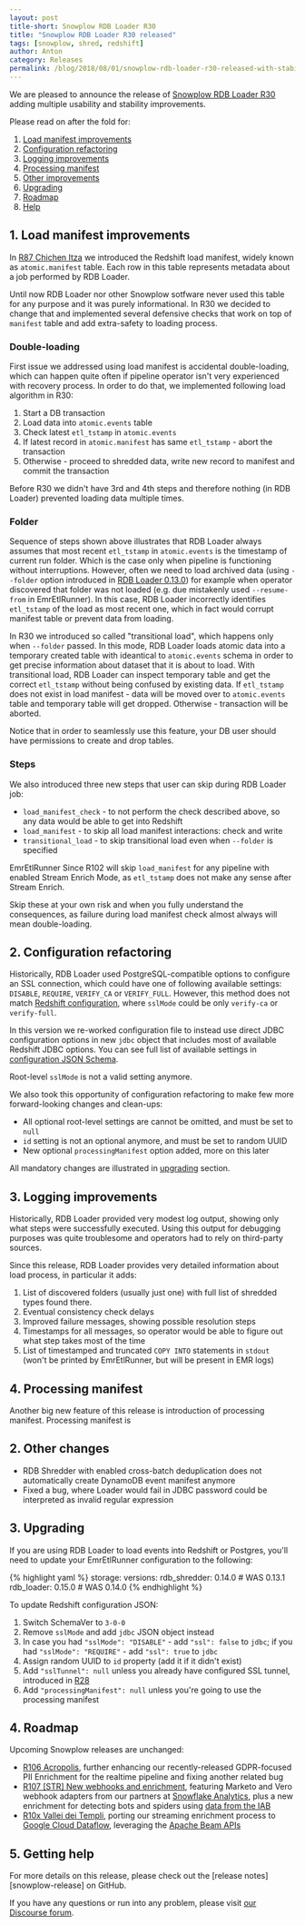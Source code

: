 ```yaml
---
layout: post
title-short: Snowplow RDB Loader R30
title: "Snowplow RDB Loader R30 released"
tags: [snowplow, shred, redshift]
author: Anton
category: Releases
permalink: /blog/2018/08/01/snowplow-rdb-loader-r30-released-with-stability-improvements/
---
```


We are pleased to announce the release of [Snowplow RDB Loader R30][release] adding multiple usability and stability improvements.

Please read on after the fold for:

1. [Load manifest improvements](#load-manifest)
2. [Configuration refactoring](#configuration)
3. [Logging improvements](#logging)
4. [Processing manifest](#processing-manifest)
5. [Other improvements](#other)
6. [Upgrading](#upgrading)
7. [Roadmap](#roadmap)
8. [Help](#help)

<h2 id="load-manifest">1. Load manifest improvements</h2>

In [R87 Chichen Itza][r87-post] we introduced the Redshift load manifest, widely known as `atomic.manifest` table.
Each row in this table represents metadata about a job performed by RDB Loader.

Until now RDB Loader nor other Snowplow sotfware never used this table for any purpose and it was purely informational.
In R30 we decided to change that and implemented several defensive checks that work on top of `manifest` table and add extra-safety to loading process.

### Double-loading

First issue we addressed using load manifest is accidental double-loading, which can happen quite often if pipeline operator isn't very experienced with recovery process.
In order to do that, we implemented following load algorithm in R30:

1. Start a DB transaction
2. Load data into `atomic.events` table
3. Check latest `etl_tstamp` in `atomic.events`
4. If latest record in `atomic.manifest` has same `etl_tstamp` - abort the transaction
5. Otherwise - proceed to shredded data, write new record to manifest and commit the transaction

Before R30 we didn't have 3rd and 4th steps and therefore nothing (in RDB Loader) prevented loading data multiple times.

### Folder

Sequence of steps shown above illustrates that RDB Loader always assumes that most recent `etl_tstamp` in `atomic.events` is the timestamp of current run folder.
Which is the case only when pipeline is functioning without interruptions.
However, often we need to load archived data (using `--folder` option introduced in [RDB Loader 0.13.0][v013-post]) for example when operator discovered that folder was not loaded (e.g. due mistakenly used `--resume-from` in EmrEtlRunner).
In this case, RDB Loader incorrectly identifies `etl_tstamp` of the load as most recent one, which in fact would corrupt manifest table or prevent data from loading.

In R30 we introduced so called "transitional load", which happens only when `--folder` passed.
In this mode, RDB Loader loads atomic data into a temporary created table with ideantical to `atomic.events` schema in order to get precise information about dataset that it is about to load.
With transitional load, RDB Loader can inspect temporary table and get the correct `etl_tstamp` without being confused by existing data.
If `etl_tstamp` does not exist in load manifest - data will be moved over to `atomic.events` table and temporary table will get dropped.
Otherwise - transaction will be aborted.

Notice that in order to seamlessly use this feature, your DB user should have permissions to create and drop tables.

### Steps

We also introduced three new steps that user can skip during RDB Loader job:

* `load_manifest_check` - to not perform the check described above, so any data would be able to get into Redshift
* `load_manifest` - to skip all load manifest interactions: check and write
* `transitional_load` - to skip transitional load even when `--folder` is specified

EmrEtlRunner Since R102 will skip `load_manifest` for any pipeline with enabled Stream Enrich Mode, as `etl_tstamp` does not make any sense after Stream Enrich.

Skip these at your own risk and when you fully understand the consequences, as failure during load manifest check almost always will mean double-loading.

<h2 id="configuration">2. Configuration refactoring</h2>

Historically, RDB Loader used PostgreSQL-compatible options to configure an SSL connection, which could have one of following available settings: `DISABLE`, `REQUIRE`, `VERIFY_CA` or `VERIFY_FULL`.
However, this method does not match [Redshift configuration][redshift-jdbc], where `sslMode` could be only `verify-ca` or `verify-full`.

In this version we re-worked configuration file to instead use direct JDBC configuration options in new `jdbc` object that includes most of available Redshift JDBC options.
You can see full list of available settings in [configuration JSON Schema][target-jdbc-options].

Root-level `sslMode` is not a valid setting anymore.

We also took this opportunity of configuration refactoring to make few more forward-looking changes and clean-ups:

* All optional root-level settings are cannot be omitted, and must be set to `null`
* `id` setting is not an optional anymore, and must be set to random UUID
* New optional `processingManifest` option added, more on this later

All mandatory changes are illustrated in [upgrading](#upgrading) section.

<h2 id="logging">3. Logging improvements</h2>

Historically, RDB Loader provided very modest log output, showing only what steps were successfully executed.
Using this output for debugging purposes was quite troublesome and operators had to rely on third-party sources.

Since this release, RDB Loader provides very detailed information about load process, in particular it adds:

1. List of discovered folders (usually just one) with full list of shredded types found there.
2. Eventual consistency check delays
3. Improved failure messages, showing possible resolution steps
4. Timestamps for all messages, so operator would be able to figure out what step takes most of the time
5. List of timestamped and truncated `COPY INTO` statements in `stdout` (won't be printed by EmrEtlRunner, but will be present in EMR logs)

<h2 id="logging">4. Processing manifest</h2>

Another big new feature of this release is introduction of processing manifest.
Processing manifest is 



<h2 id="other">2. Other changes</h2>

* RDB Shredder with enabled cross-batch deduplication does not automatically create DynamoDB event manifest anymore
* Fixed a bug, where Loader would fail in JDBC password could be interpreted as invalid regular expression


<h2 id="upgrading">3. Upgrading</h2>

If you are using RDB Loader to load events into Redshift or Postgres, you'll need to update your EmrEtlRunner configuration to the following:

{% highlight yaml %}
storage:
  versions:
    rdb_shredder: 0.14.0 # WAS 0.13.1
    rdb_loader: 0.15.0 # WAS 0.14.0
{% endhighlight %}

To update Redshift configuration JSON:

1. Switch SchemaVer to `3-0-0`
2. Remove `sslMode` and add `jdbc` JSON object instead
3. In case you had `"sslMode": "DISABLE"` - add `"ssl": false` to `jdbc`; if you had `"sslMode": "REQUIRE"` - add `"ssl": true` to `jdbc`
4. Assign random UUID to `id` property (add it if it didn't exist)
5. Add `"sslTunnel": null` unless you already have configured SSL tunnel, introduced in [R28][r28-post]
6. Add `"processingManifest": null` unless you're going to use the processing manifest

<h2 id="roadmap">4. Roadmap</h2>

Upcoming Snowplow releases are unchanged:

* [R106 Acropolis][r106-pii], further enhancing our recently-released GDPR-focused PII Enrichment for the realtime pipeline and fixing another related bug
* [R107 [STR] New webhooks and enrichment][r107-ms], featuring Marketo and Vero webhook adapters from our partners at [Snowflake Analytics][snowflake-analytics], plus a new enrichment for detecting bots and spiders using [data from the IAB][iab-data]
* [R10x Vallei dei Templi][r10x-str], porting our streaming enrichment process to
  [Google Cloud Dataflow][dataflow], leveraging the [Apache Beam APIs][beam]

<h2 id="help">5. Getting help</h2>

For more details on this release, please check out the [release notes][snowplow-release] on GitHub.

If you have any questions or run into any problem, please visit [our Discourse forum][discourse].

[release]: https://github.com/snowplow/snowplow-rdb-loader/releases/r30

[v013-post]: https://snowplowanalytics.com/blog/2017/09/06/rdb-loader-0.13.0-released/
[r28-post]: https://snowplowanalytics.com/blog/2017/11/13/rdb-loader-r28-released/
[r87-post]: https://snowplowanalytics.com/blog/2017/02/21/snowplow-r87-chichen-itza-released/
[r102-post]: https://snowplowanalytics.com/blog/2018/04/03/snowplow-r102-afontova-gora-with-emretlrunner-improvements/

[redshift-jdbc]: https://docs.aws.amazon.com/redshift/latest/mgmt/configure-jdbc-options.html
[target-jdbc-options]: https://github.com/snowplow/iglu-central/blob/master/schemas/com.snowplowanalytics.snowplow.storage/redshift_config/jsonschema/3-0-0#L196-L254

[r100-post]: https://snowplowanalytics.com/blog/2018/02/27/snowplow-r100-epidaurus-released-with-pii-pseudonymization-support/
[paestum]: /blog/2018/04/17/snowplow-r103-paestum-released-with-ip-lookups-enrichment-upgrade/
[pii-enrichment]: https://github.com/snowplow/snowplow/wiki/PII-pseudonymization-enrichment

[atomic-def]: https://github.com/snowplow/snowplow/blob/master/4-storage/redshift-storage/sql/atomic-def.sql

[r106-pii]: https://github.com/snowplow/snowplow/milestone/153
[r107-ms]: https://github.com/snowplow/snowplow/milestone/158
[r10x-str]: https://github.com/snowplow/snowplow/milestone/151

[beam]: https://beam.apache.org/
[dataflow]: https://cloud.google.com/dataflow/
[snowflake-analytics]: https://www.snowflake-analytics.com/
[iab-data]: https://www.iab.com/guidelines/iab-abc-international-spiders-bots-list/

[discourse]: http://discourse.snowplowanalytics.com/
